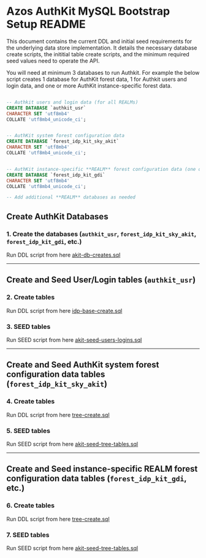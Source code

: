﻿# Azos AuthKit MySQL Bootstrap Setup README

This document contains the current DDL and initial seed requirements for the underlying data store implementation. It details the necessary database create scripts, the inititial table create scripts, and the minimum required seed values need to operate the API.

You will need at minimum 3 databases to run Authkit. For example the below script creates 1 database for AuthKit forest data, 1 for Authkit users and login data, and one or more AuthKit instance-specific forest data.

```sql

-- Authkit users and login data (for all REALMs)
CREATE DATABASE `authkit_usr`
CHARACTER SET 'utf8mb4'
COLLATE 'utf8mb4_unicode_ci';


-- AuthKit system forest configuration data
CREATE DATABASE `forest_idp_kit_sky_akit`
CHARACTER SET 'utf8mb4'
COLLATE 'utf8mb4_unicode_ci';


-- AuthKit instance-specific **REALM** forest configuration data (one or more DBs depending on you deployment needs)
CREATE DATABASE `forest_idp_kit_gdi`
CHARACTER SET 'utf8mb4'
COLLATE 'utf8mb4_unicode_ci';

-- Add additional **REALM** databases as needed

```

## Create AuthKit Databases


### 1. Create the databases (`authkit_usr`, `forest_idp_kit_sky_akit`, `forest_idp_kit_gdi`, etc.)

Run DDL script from here [akit-db-creates.sql](/src/providers/Azos.AuthKit.Server.MySql/ddl/akit-db-creates.sql)

---

## Create and Seed User/Login tables (`authkit_usr`)

### 2. Create tables 

Run DDL script from here [idp-base-create.sql](/src/providers/Azos.AuthKit.Server.MySql/ddl/idp-base-create.sql)

### 3. SEED tables

Run SEED script from here [akit-seed-users-logins.sql](/src/providers/Azos.AuthKit.Server.MySql/bootstrap/akit-seed-users-logins.sql)

---

## Create and Seed AuthKit system forest configuration data tables (`forest_idp_kit_sky_akit`)

### 4. Create tables 

Run DDL script from here [tree-create.sql](/src/providers/Azos.MySql/ConfForest/ddl/tree-create.sql)


### 5. SEED tables

Run SEED script from here [akit-seed-tree-tables.sql](/src/providers/Azos.AuthKit.Server.MySql/bootstrap/akit-seed-tree-tables.sql)

---

## Create and Seed instance-specific **REALM** forest configuration data tables (`forest_idp_kit_gdi`, etc.)

### 6. Create tables 

Run DDL script from here [tree-create.sql](/src/providers/Azos.MySql/ConfForest/ddl/tree-create.sql)


### 7. SEED tables

Run SEED script from here [akit-seed-tree-tables.sql](/src/providers/Azos.AuthKit.Server.MySql/bootstrap/akit-seed-tree-tables.sql)


